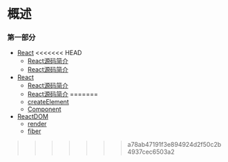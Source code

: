 # 概述

### 第一部分

* [React](react/description.md)
<<<<<<< HEAD
  * [React源码简介](react/React源码简介.md)
  * [React源码简介](react/React源码简介.md)
* [React](react/description.md)
  * [React源码简介](react/React源码简介.md)
  * [React源码简介](react/React源码简介.md)
=======
  * [createElement](react/createElement.md)
  * [Component](react/Component.md)
* [ReactDOM](react-dom/description.md)
  * [render](react-dom/render.md)
  * [fiber](react-dom/fiber.md)
>>>>>>> a78ab47191f3e894924d2f50c2b4937cec6503a2
